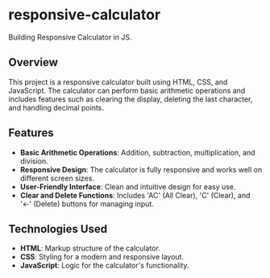 # responsive-calculator
Building Responsive Calculator in JS.
## Overview
This project is a responsive calculator built using HTML, CSS, and JavaScript. The calculator can perform basic arithmetic operations and includes features such as clearing the display, deleting the last character, and handling decimal points.

## Features
- **Basic Arithmetic Operations**: Addition, subtraction, multiplication, and division.
- **Responsive Design**: The calculator is fully responsive and works well on different screen sizes.
- **User-Friendly Interface**: Clean and intuitive design for easy use.
- **Clear and Delete Functions**: Includes 'AC' (All Clear), 'C' (Clear), and '←' (Delete) buttons for managing input.

## Technologies Used
- **HTML**: Markup structure of the calculator.
- **CSS**: Styling for a modern and responsive layout.
- **JavaScript**: Logic for the calculator's functionality.
